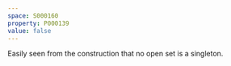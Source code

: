 ```yaml
---
space: S000160
property: P000139
value: false
---
```


Easily seen from the construction that no open set is a singleton.
